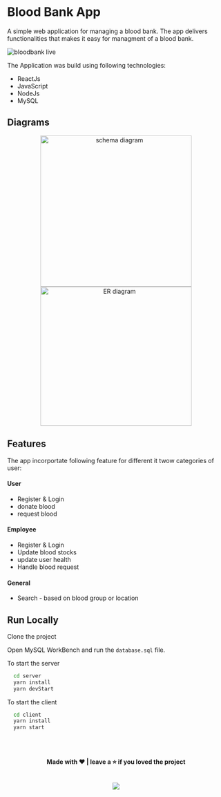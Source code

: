 
# Blood Bank App

A simple web application for managing a blood bank. The app delivers functionalities that makes it easy 
for managment of a blood bank.

![bloodbank live](resources/livedemobbms.png)

The Application was build using following technologies: 
- ReactJs
- JavaScript
- NodeJs
- MySQL

## Diagrams
<p align="center">
<img src = "resources/bbms%20relational%20schema.png" alt = "schema diagram" width = "350" /> <img src = "resources/bbms%20er%20diagram.png" alt = "ER diagram" width = "350" height = "322" />
</p>



## Features

The app incorportate following feature for different it twow categories of user: 

#### User
- Register & Login
- donate blood 
- request blood 

#### Employee
- Register & Login
- Update blood stocks
- update user health
- Handle blood request

#### General
- Search - based on blood group or location



## Run Locally

Clone the project



Open MySQL WorkBench and run the `database.sql` file. 

To start the server

```bash
  cd server             
  yarn install 
  yarn devStart          
```

To start the client

```bash
  cd client
  yarn install
  yarn start
```













<br/>
<br/>
<p align=center>
<b>Made with ❤️ | leave a ⭐ if you loved the project</b>
<br/>
<br/>
<br/>
<a href="https://www.buymeacoffee.com/lonebots"><img src="https://img.buymeacoffee.com/button-api/?text=Buy me a coffee&emoji=&slug=lonebots&button_colour=FFDD00&font_colour=000000&font_family=Poppins&outline_colour=000000&coffee_colour=ffffff" /></a>
</p>
